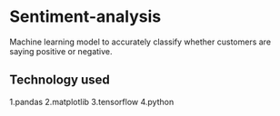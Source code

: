 # Sentiment-analysis
Machine learning model to accurately classify whether customers are saying positive or negative.

## Technology used
1.pandas
2.matplotlib
3.tensorflow
4.python
